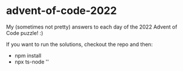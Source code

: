# advent-of-code-2022

My (sometimes not pretty) answers to each day of the 2022 Advent of Code puzzle! :) 

If you want to run the solutions, checkout the repo and then:

- npm install
- npx ts-node '<path-to-file>'
